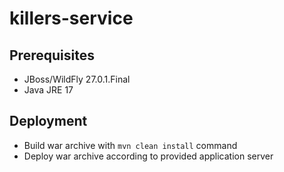 # killers-service

## Prerequisites

- JBoss/WildFly 27.0.1.Final
- Java JRE 17

## Deployment

- Build war archive with `mvn clean install` command
- Deploy war archive according to provided application server